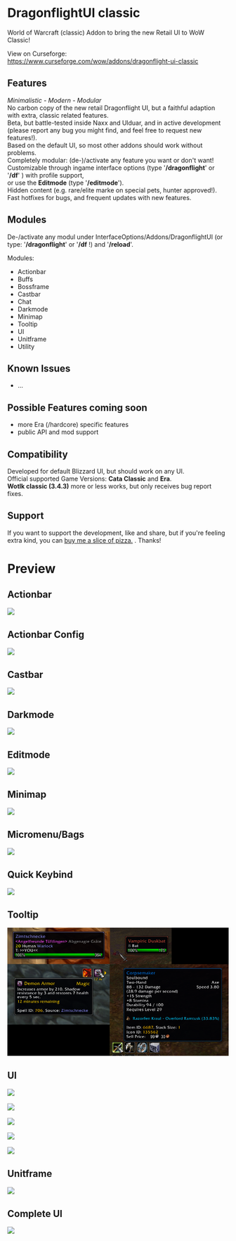 # DragonflightUI classic

World of Warcraft (classic) Addon to bring the new Retail UI to WoW Classic!

View on Curseforge: https://www.curseforge.com/wow/addons/dragonflight-ui-classic

## Features

_Minimalistic - Modern - Modular_\
No carbon copy of the new retail Dragonflight UI, but a faithful adaption with extra, classic related features.\
Beta, but battle-tested inside Naxx and Ulduar, and in active development (please report any bug you might find, and feel free to request new features!).\
Based on the default UI, so most other addons should work without problems.\
Completely modular: (de-)/activate any feature you want or don't want! \
Customizable through ingame interface options (type '**/dragonflight**' or '**/df**' ) with profile support, \
or use the **Editmode** (type '**/editmode**').\
Hidden content (e.g. rare/elite marke on special pets, hunter approved!).\
Fast hotfixes for bugs, and frequent updates with new features.

## Modules

De-/activate any modul under InterfaceOptions/Addons/DragonflightUI (or type: '**/dragonflight**' or '**/df** !) and '**/reload**'.

Modules:

- Actionbar
- Buffs
- Bossframe
- Castbar
- Chat
- Darkmode
- Minimap
- Tooltip
- UI
- Unitframe
- Utility

## Known Issues

- ...

## Possible Features coming soon

- more Era (/hardcore) specific features
- public API and mod support

## Compatibility

Developed for default Blizzard UI, but should work on any UI.\
Official supported Game Versions: **Cata Classic** and **Era**.\
**Wotlk classic (3.4.3)** more or less works, but only receives bug report fixes.

## Support

If you want to support the development, like and share, but if you're feeling extra kind, you can [buy me a slice of pizza.](https://www.buymeacoffee.com/karlheinzschneider "https://www.buymeacoffee.com/karlheinzschneider") . Thanks!

# Preview

## Actionbar

![](Screenshots/v0.10/Actionbar.png)

## Actionbar Config

![](Screenshots/v0.10/ActionbarConfig.png)

## Castbar

![](Screenshots/v0.10/Castbar.png)

## Darkmode
![](Screenshots/darkmode/CompleteUI_dark.png)

## Editmode
![](Screenshots/v0.23/Editmode.png)

## Minimap

![](Screenshots/v0.10/Minimap.png)

## Micromenu/Bags

![](Screenshots/v0.10/Micromenu-Bag.png)

## Quick Keybind

![](Screenshots/v0.10/QuickKeybind.png)

## Tooltip
![](Screenshots/v0.23/Tooltip_all.png)

## UI

![](Screenshots/v0.11/Bags.png)

![](Screenshots/v0.11/CharacterFrame.png)

![](Screenshots/v0.11/Spellbook.png)

![](Screenshots/v0.11/Profession.png)

![](Screenshots/v0.11/Profession_small.png)

## Unitframe

![](Screenshots/v0.10/Unitframes.png)

## Complete UI

![](Screenshots/v0.10/Fullscreen.png)
